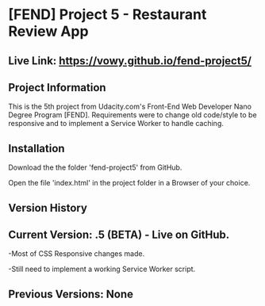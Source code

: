 # [FEND] Project 5 - Restaurant Review App
Live Link: https://vowy.github.io/fend-project5/
---

## Project Information
  This is the 5th project from Udacity.com's Front-End Web Developer Nano Degree Program [FEND]. Requirements were to change old code/style to be responsive and to implement a Service Worker to handle caching. 

## Installation
Download the the folder 'fend-project5' from GitHub.

Open the file 'index.html' in the project folder in a Browser of your choice.

## Version History
Current Version: .5 (BETA) - Live on GitHub.
---
-Most of CSS Responsive changes made.

-Still need to implement a working Service Worker script.


Previous Versions: None
---




